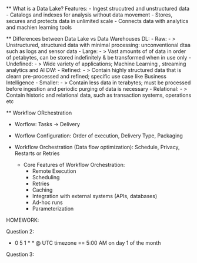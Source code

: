 ** What is a Data Lake?
Features:
    - Ingest strucutred and unstructured data
    - Catalogs and indexes for analysis without data movement
    - Stores, secures and protects data in unlimited scale 
    - Connects data with analytics and machien learning tools 

** Differences between Data Lake vs Data Warehouses
DL:
    - Raw:
        - > Unstructured, structured data with minimal processing: unconventional dtaa such as logs and sensor data
    - Large:
        - > Vast amounts of of data in order of petabytes, can be stored indefinitely & be transformed when in use only 
    - Undefined: 
        - > Wide variety of applications; Machine Learning , streaming analytics and AI
DW: 
    - Refined:
        - > Contain highly structured data that is clearn pre-processed and refined; specific use case like Business Intelligence 
    - Smaller:
        - > Contain less data in terabytes; must be processed before ingestion and periodic purging of data is necessary 
    - Relational:
        - > Contain historic and relational data, such as transaction systems, operations etc 


** Workflow ORchestration
- Worflow: Tasks -> Delivery
- Worflow Configuration: Order of execution, Delivery Type, Packaging 
- Workflow Orchestration (Data flow optimization): Schedule, Privacy, Restarts or Retries

    * Core Features of Workflow Orchestration:
        - Remote Execution
        - Scheduling
        - Retries
        - Caching
        - Integration with external systems (APIs, databases)
        - Ad-hoc runs
        - Parameterization
    


HOMEWORK:

Question 2: 
- 0 5 1 * * @ UTC timezone == 5:00 AM on day 1 of the month 

Question 3:
